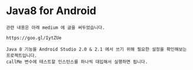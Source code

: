# Java8 for Android
    관련 내용은 아래 medium 에 글을 써두었습니다.

    https://goo.gl/IytZUe

    Java 8 기능을 Android Studio 2.0 & 2.1 에서 쓰기 위해 필요한 설정을 확인해보는 프로젝트입니다.
    callMe 변수에 테스트할 인스턴스를 하나씩 대입해서 실행하면 됩니다.
